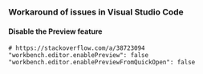### Workaround of issues in Visual Studio Code

#### Disable the Preview feature
```plaintext
# https://stackoverflow.com/a/38723094
"workbench.editor.enablePreview": false
"workbench.editor.enablePreviewFromQuickOpen": false
```
